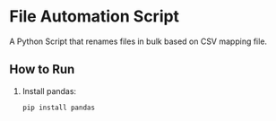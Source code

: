 # File Automation Script

A Python Script that renames files in bulk based on CSV mapping file.

## How to Run
1. Install pandas:
   ```bash
   pip install pandas